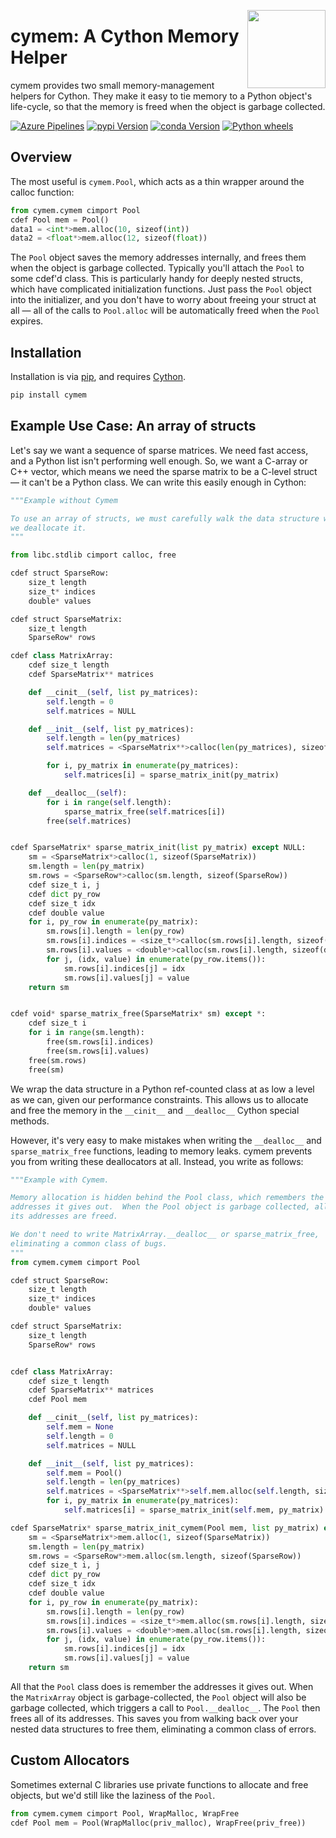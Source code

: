 <a href="https://explosion.ai"><img src="https://explosion.ai/assets/img/logo.svg" width="125" height="125" align="right" /></a>

# cymem: A Cython Memory Helper

cymem provides two small memory-management helpers for Cython. They make it
easy to tie memory to a Python object's life-cycle, so that the memory is freed
when the object is garbage collected.

[![Azure Pipelines](https://img.shields.io/azure-devops/build/explosion-ai/public/2.svg?logo=azure-devops&style=flat-square)](https://dev.azure.com/explosion-ai/public/_build?definitionId=2)
[![pypi Version](https://img.shields.io/pypi/v/cymem.svg?style=flat-square)](https://pypi.python.org/pypi/cymem)
[![conda Version](https://img.shields.io/conda/vn/conda-forge/cymem.svg?style=flat-square)](https://anaconda.org/conda-forge/cymem)
[![Python wheels](https://img.shields.io/badge/wheels-%E2%9C%93-4c1.svg?longCache=true&style=flat-square&logo=python&logoColor=white)](https://github.com/explosion/wheelwright/releases)

## Overview

The most useful is `cymem.Pool`, which acts as a thin wrapper around the calloc
function:

```python
from cymem.cymem cimport Pool
cdef Pool mem = Pool()
data1 = <int*>mem.alloc(10, sizeof(int))
data2 = <float*>mem.alloc(12, sizeof(float))
```

The `Pool` object saves the memory addresses internally, and frees them when the
object is garbage collected. Typically you'll attach the `Pool` to some cdef'd
class. This is particularly handy for deeply nested structs, which have
complicated initialization functions. Just pass the `Pool` object into the
initializer, and you don't have to worry about freeing your struct at all —
all of the calls to `Pool.alloc` will be automatically freed when the `Pool`
expires.

## Installation

Installation is via [pip](https://pypi.python.org/pypi/pip), and requires [Cython](http://cython.org).

```bash
pip install cymem
```

## Example Use Case: An array of structs

Let's say we want a sequence of sparse matrices. We need fast access, and
a Python list isn't performing well enough. So, we want a C-array or C++
vector, which means we need the sparse matrix to be a C-level struct — it
can't be a Python class.  We can write this easily enough in Cython:

```python
"""Example without Cymem

To use an array of structs, we must carefully walk the data structure when
we deallocate it.
"""

from libc.stdlib cimport calloc, free

cdef struct SparseRow:
    size_t length
    size_t* indices
    double* values

cdef struct SparseMatrix:
    size_t length
    SparseRow* rows

cdef class MatrixArray:
    cdef size_t length
    cdef SparseMatrix** matrices

    def __cinit__(self, list py_matrices):
        self.length = 0
        self.matrices = NULL

    def __init__(self, list py_matrices):
        self.length = len(py_matrices)
        self.matrices = <SparseMatrix**>calloc(len(py_matrices), sizeof(SparseMatrix*))

        for i, py_matrix in enumerate(py_matrices):
            self.matrices[i] = sparse_matrix_init(py_matrix)

    def __dealloc__(self):
        for i in range(self.length):
            sparse_matrix_free(self.matrices[i])
        free(self.matrices)


cdef SparseMatrix* sparse_matrix_init(list py_matrix) except NULL:
    sm = <SparseMatrix*>calloc(1, sizeof(SparseMatrix))
    sm.length = len(py_matrix)
    sm.rows = <SparseRow*>calloc(sm.length, sizeof(SparseRow))
    cdef size_t i, j
    cdef dict py_row
    cdef size_t idx
    cdef double value
    for i, py_row in enumerate(py_matrix):
        sm.rows[i].length = len(py_row)
        sm.rows[i].indices = <size_t*>calloc(sm.rows[i].length, sizeof(size_t))
        sm.rows[i].values = <double*>calloc(sm.rows[i].length, sizeof(double))
        for j, (idx, value) in enumerate(py_row.items()):
            sm.rows[i].indices[j] = idx
            sm.rows[i].values[j] = value
    return sm


cdef void* sparse_matrix_free(SparseMatrix* sm) except *:
    cdef size_t i
    for i in range(sm.length):
        free(sm.rows[i].indices)
        free(sm.rows[i].values)
    free(sm.rows)
    free(sm)
```

We wrap the data structure in a Python ref-counted class at as low a level as
we can, given our performance constraints.  This allows us to allocate and free
the memory in the `__cinit__` and `__dealloc__` Cython special methods.

However, it's very easy to make mistakes when writing the `__dealloc__` and
`sparse_matrix_free` functions, leading to memory leaks. cymem prevents you from
writing these deallocators at all. Instead, you write as follows:

```python
"""Example with Cymem.

Memory allocation is hidden behind the Pool class, which remembers the
addresses it gives out.  When the Pool object is garbage collected, all of
its addresses are freed.

We don't need to write MatrixArray.__dealloc__ or sparse_matrix_free,
eliminating a common class of bugs.
"""
from cymem.cymem cimport Pool

cdef struct SparseRow:
    size_t length
    size_t* indices
    double* values

cdef struct SparseMatrix:
    size_t length
    SparseRow* rows


cdef class MatrixArray:
    cdef size_t length
    cdef SparseMatrix** matrices
    cdef Pool mem

    def __cinit__(self, list py_matrices):
        self.mem = None
        self.length = 0
        self.matrices = NULL

    def __init__(self, list py_matrices):
        self.mem = Pool()
        self.length = len(py_matrices)
        self.matrices = <SparseMatrix**>self.mem.alloc(self.length, sizeof(SparseMatrix*))
        for i, py_matrix in enumerate(py_matrices):
            self.matrices[i] = sparse_matrix_init(self.mem, py_matrix)

cdef SparseMatrix* sparse_matrix_init_cymem(Pool mem, list py_matrix) except NULL:
    sm = <SparseMatrix*>mem.alloc(1, sizeof(SparseMatrix))
    sm.length = len(py_matrix)
    sm.rows = <SparseRow*>mem.alloc(sm.length, sizeof(SparseRow))
    cdef size_t i, j
    cdef dict py_row
    cdef size_t idx
    cdef double value
    for i, py_row in enumerate(py_matrix):
        sm.rows[i].length = len(py_row)
        sm.rows[i].indices = <size_t*>mem.alloc(sm.rows[i].length, sizeof(size_t))
        sm.rows[i].values = <double*>mem.alloc(sm.rows[i].length, sizeof(double))
        for j, (idx, value) in enumerate(py_row.items()):
            sm.rows[i].indices[j] = idx
            sm.rows[i].values[j] = value
    return sm
```

All that the `Pool` class does is remember the addresses it gives out. When the
`MatrixArray` object is garbage-collected, the `Pool` object will also be garbage
collected, which triggers a call to `Pool.__dealloc__`. The `Pool` then frees all of
its addresses. This saves you from walking back over your nested data structures
to free them, eliminating a common class of errors.

## Custom Allocators

Sometimes external C libraries use private functions to allocate and free objects,
but we'd still like the laziness of the `Pool`.

```python
from cymem.cymem cimport Pool, WrapMalloc, WrapFree
cdef Pool mem = Pool(WrapMalloc(priv_malloc), WrapFree(priv_free))
```
